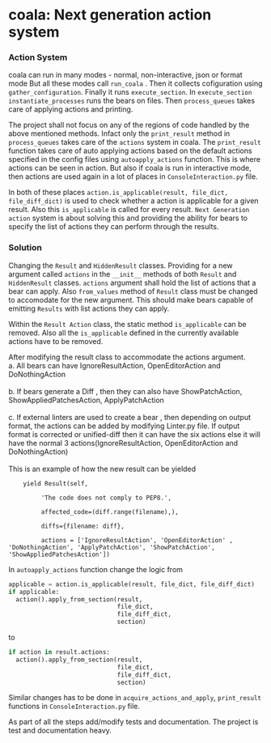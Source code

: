 # coala: Next generation action system

### Action System

coala can run in many modes - normal, non-interactive, json or format mode But all these modes call `run_coala` . Then it collects cofiguration using `gather_configuration`. Finally it runs `execute_section`.  In `execute_section`  `instantiate_processes` runs the bears on files. Then `process_queues` takes care of applying actions and printing. 

The project shall not focus on any of the regions of code handled by the above mentioned methods. 
Infact only the `print_result` method in `process_queues` takes care of the `actions` system in coala.  The `print_result` function takes care of auto applying actions based on the default actions specified in the config files using `autoapply_actions` function. This is where actions can be seen in action. But also if coala is run in interactive mode, then actions are used again in a lot of places in `ConsoleInteraction.py` file. 

In both of these places `action.is_applicable(result, file_dict, file_diff_dict)` is used to check whether a action is applicable for a given result. Also this `is_applicable` is called for every result. `Next Generation action` system is about solving this and providing the ability for bears to specify the list of actions they can perform through the results.


### Solution

Changing the `Result` and `HiddenResult` classes. Providing for a new argument called `actions` in the `__init__` methods of both `Result` and `HiddenResult` classes. `actions` argument shall hold the list of actions that a bear can apply. Also `from_values` method of `Result` class must be changed to accomodate for the new argument. This should make bears capable of emitting `Results` with list actions they can apply.

Within the `Result Action` class, the static method `is_applicable` can be removed. Also all the `is_applicable` defined in the currently available actions have to be removed. 

After modifying the result class to accommodate the actions argument.<br>
  a. All bears can have IgnoreResultAction, OpenEditorAction and DoNothingAction<br><br>
  b. If bears generate a Diff , then they can also have ShowPatchAction, ShowAppliedPatchesAction, ApplyPatchAction<br><br>
  c. If external linters are used to create a bear , then depending on output format, the actions can be added by modifying        Linter.py file.  If output format is corrected or unified-diff then it can have the six actions else it will have the          normal 3 actions(IgnoreResultAction, OpenEditorAction and DoNothingAction)<br><br>
     This is an example of how the new result can be yielded
     

        yield Result(self,

             'The code does not comply to PEP8.',

             affected_code=(diff.range(filename),),

             diffs={filename: diff},

             actions = ['IgnoreResultAction', 'OpenEditorAction' , 'DoNothingAction', 'ApplyPatchAction', 'ShowPatchAction',  'ShowAppliedPatchesAction'])


In `autoapply_actions` function change the logic from 
  ```python
  applicable = action.is_applicable(result, file_dict, file_diff_dict)
  if applicable:
    action().apply_from_section(result,
                                file_dict,
                                file_diff_dict,
                                section)
  ```

to 
  ```python 
  if action in result.actions:
    action().apply_from_section(result,
                                file_dict,
                                file_diff_dict,
                                section)
  ```
Similar changes has to be done in `acquire_actions_and_apply`, `print_result` functions in `ConsoleInteraction.py` file. 

As part of all the steps add/modify tests and documentation. The project is test and documentation heavy.
